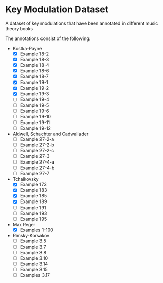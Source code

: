# Key Modulation Dataset

A dataset of key modulations that have been annotated in different music theory books

The annotations consist of the following:

- Kostka-Payne
  - [x] Example 18-2
  - [x] Example 18-3
  - [x] Example 18-4
  - [x] Example 18-6
  - [x] Example 18-7
  - [x] Example 19-1
  - [x] Example 19-2
  - [x] Example 19-3
  - [ ] Example 19-4
  - [ ] Example 19-5
  - [ ] Example 19-6
  - [ ] Example 19-10
  - [ ] Example 19-11
  - [ ] Example 19-12
- Aldwell, Schachter and Cadwallader
  - [ ] Example 27-2-a
  - [ ] Example 27-2-b
  - [ ] Example 27-2-c
  - [ ] Example 27-3
  - [ ] Example 27-4-a
  - [ ] Example 27-4-b
  - [ ] Example 27-7
- Tchaikovsky
  - [X] Example 173
  - [X] Example 183
  - [X] Example 185
  - [X] Example 189
  - [ ] Example 191
  - [ ] Example 193
  - [ ] Example 195
- Max Reger
  - [x] Examples 1-100
- Rimsky-Korsakov
  - [ ] Example 3.5
  - [ ] Example 3.7
  - [ ] Example 3.8
  - [ ] Example 3.10
  - [ ] Example 3.14
  - [ ] Example 3.15
  - [ ] Examples 3.17
